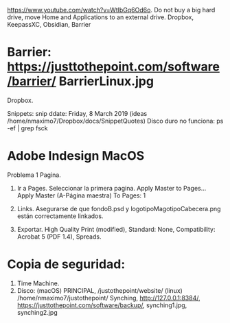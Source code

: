 https://www.youtube.com/watch?v=WtIbGq6Od6o. Do not buy a big hard drive, move Home and Applications to an external drive.
Dropbox, KeepassXC, Obsidian, Barrier
# Barrier: https://justtothepoint.com/software/barrier/ BarrierLinux.jpg
Dropbox. 

Snippets: snip ddate: Friday, 8 March 2019 (ideas /home/nmaximo7/Dropbox/docs/SnippetQuotes)
Disco duro no funciona: ps -ef | grep fsck

# Adobe Indesign MacOS

Problema 1 Pagina.
1. Ir a Pages. Seleccionar la primera pagina. Apply Master to Pages...
Apply Master (A-Página maestra)
To Pages: 1

2. Links. Asegurarse de que fondoB.psd y logotipoMagotipoCabecera.png están correctamente linkados.

3. Exportar. High Quality Print (modified), Standard: None, Compatibility: Acrobat 5 (PDF 1.4), Spreads.

# Copia de seguridad: 
1. Time Machine. 
2. Disco: (macOS) PRINCIPAL, /justothepoint/website/ (linux) /home/nmaximo7/justothepoint/
Synching, http://127.0.0.1:8384/, https://justtothepoint.com/software/backup/, synching1.jpg, synching2.jpg